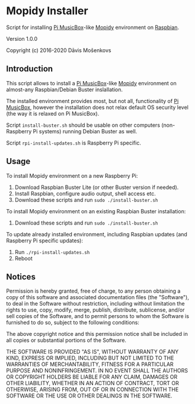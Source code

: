 Mopidy Installer
===============
Script for installing [Pi MusicBox](https://www.pimusicbox.com/)-like [Mopidy](https://mopidy.com/) environment on [Raspbian](https://www.raspberrypi.org/downloads/raspbian/). 

Version 1.0.0

Copyright (c) 2016-2020 Dāvis Mošenkovs

## Introduction

This script allows to install a [Pi MusicBox](https://www.pimusicbox.com/)-like [Mopidy](https://mopidy.com/) environment on almost-any Raspbian/Debian Buster inslallation.

The installed environment provides most, but not all, functionality of [Pi MusicBox](https://www.pimusicbox.com/), however the installation does not relax default OS security level (the way it is relaxed on Pi MusicBox).

Script `install-buster.sh` should be usable on other computers (non-Raspberry Pi systems) running Debian Buster as well.

Script `rpi-install-updates.sh` is Raspberry Pi specific.

## Usage

To install Mopidy environment on a new Raspberry Pi:

1. Download Raspbian Buster Lite (or other Buster version if needed).
1. Install Raspbian, configure audio output, shell access etc.
1. Download these scripts and run `sudo ./install-buster.sh`


To install Mopidy environment on an existing Raspbian Buster installation:

1. Download these scripts and run `sudo ./install-buster.sh`


To update already installed environment, including Raspbian updates (and Raspberry Pi specific updates):

1. Run `./rpi-install-updates.sh`
1. Reboot

## Notices

Permission is hereby granted, free of charge, to any person obtaining a copy
of this software and associated documentation files (the "Software"), to deal
in the Software without restriction, including without limitation the rights
to use, copy, modify, merge, publish, distribute, sublicense, and/or sell
copies of the Software, and to permit persons to whom the Software is
furnished to do so, subject to the following conditions:

The above copyright notice and this permission notice shall be included in all
copies or substantial portions of the Software.

THE SOFTWARE IS PROVIDED "AS IS", WITHOUT WARRANTY OF ANY KIND, EXPRESS OR
IMPLIED, INCLUDING BUT NOT LIMITED TO THE WARRANTIES OF MERCHANTABILITY,
FITNESS FOR A PARTICULAR PURPOSE AND NONINFRINGEMENT. IN NO EVENT SHALL THE
AUTHORS OR COPYRIGHT HOLDERS BE LIABLE FOR ANY CLAIM, DAMAGES OR OTHER
LIABILITY, WHETHER IN AN ACTION OF CONTRACT, TORT OR OTHERWISE, ARISING FROM,
OUT OF OR IN CONNECTION WITH THE SOFTWARE OR THE USE OR OTHER DEALINGS IN THE
SOFTWARE.
